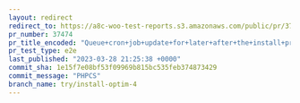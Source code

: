 ```yaml
---
layout: redirect
redirect_to: https://a8c-woo-test-reports.s3.amazonaws.com/public/pr/37474/e2e/index.html
pr_number: 37474
pr_title_encoded: "Queue+cron+job+update+for+later+after+the+install+process."
pr_test_type: e2e
last_published: "2023-03-28 21:25:38 +0000"
commit_sha: 1e15f7e08bf53f09969b815bc535feb374873429
commit_message: "PHPCS"
branch_name: try/install-optim-4
---
```

